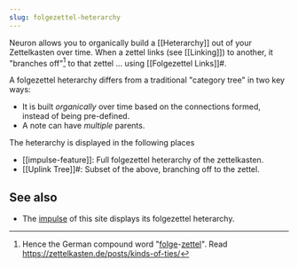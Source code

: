 ```yaml
---
slug: folgezettel-heterarchy
---
```


Neuron allows you to organically build a [[Heterarchy]] out of your Zettelkasten
over time. When a zettel links (see [[Linking]]) to another, it "branches
off"[^1] to that zettel ... using [[Folgezettel Links]]#.

A folgezettel heterarchy differs from a traditional "category tree" in two key
ways:

* It is built *organically* over time based on the connections formed, instead
  of being pre-defined.
* A note can have *multiple* parents.

The heterarchy is displayed in the following places

* [[impulse-feature]]: Full folgezettel heterarchy of the zettelkasten.
* [[Uplink Tree]]#: Subset of the above, branching off to the zettel.

## See also

* The [impulse](./impulse) of this site displays its folgezettel heterarchy.

[^1]: Hence the German compound word "[folge]-[zettel]". Read <https://zettelkasten.de/posts/kinds-of-ties/>

[folge]: https://en.wiktionary.org/wiki/Folge#German

[zettel]: https://en.wiktionary.org/wiki/Zettel#German